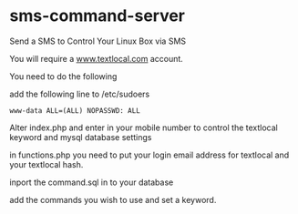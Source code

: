 sms-command-server
==================

Send a SMS to Control Your Linux Box via SMS

You will require a www.textlocal.com account.

You need to do the following 

add the following line to /etc/sudoers
```
www-data ALL=(ALL) NOPASSWD: ALL
```

Alter index.php and enter in your mobile number to control the textlocal keyword and mysql database settings

in functions.php you need to put your login email address for textlocal and your textlocal hash.


inport the command.sql in to your database

add the commands you wish to use and set a keyword.

